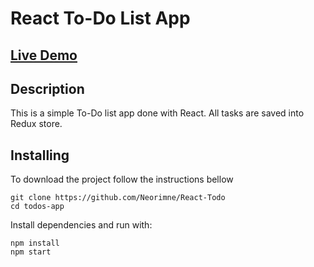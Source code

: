 # React To-Do List App

<h2><a  href="https://neorimne.github.io/React-Todo/#/">Live Demo</a></h2>

## Description

This is a simple To-Do list app done with React. All tasks are saved into Redux store.

## Installing

To download the project follow the instructions bellow

```
git clone https://github.com/Neorimne/React-Todo
cd todos-app

```

Install dependencies and run with:

```
npm install
npm start

```
